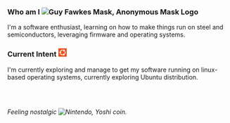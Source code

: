 <div>
  <h3>Who am I <img
    src="https://raw.githubusercontent.com/passas/passas/refs/heads/main/assets/favicon/anonymous/anonymous-favicon-64x64.ico"
    width="24"
    height="24"
    alt="Guy Fawkes Mask, Anonymous Mask Logo">
  </h3>
  <p>I'm a software enthusiast, learning on how to make things run on steel and semiconductors, leveraging firmware and operating systems.</p>
</div>

<div>
  <h3>Current Intent <img
    src="https://raw.githubusercontent.com/passas/passas/refs/heads/main/assets/favicon/canonical/ubuntu-canonical-favicon-32x32.png"
    width="19"
    height="19"
    alt="Canonical Ubuntu Logo">
  </h3>
  <div>
  <p>I'm currently exploring and manage to get my software running on linux-based operating systems, currently exploring Ubuntu distribution.</p>
  </div>
</div>

<br>
<br>

<div>
  <p>
    <i>
      Feeling nostalgic <img
      src="https://raw.githubusercontent.com/passas/passas/refs/heads/main/assets/favicon/nostalgic/coin-favicon-64x64.ico"
      width="31"
      height="31"
      alt="Nintendo, Yoshi coin.">
    </i>
  </p>
</div>
